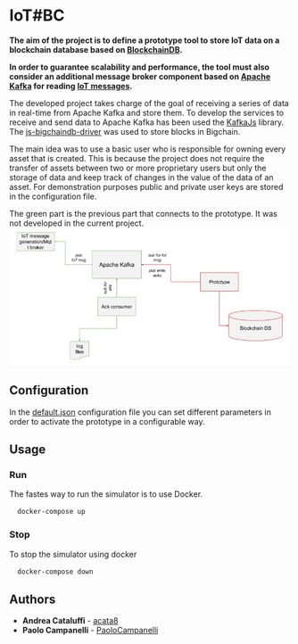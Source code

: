 # IoT#BC

**The aim of the project is to define a prototype tool to store IoT data on a blockchain database based on  [BlockchainDB](https://www.bigchaindb.com/).** 

**In order to guarantee scalability and performance, the tool must also consider an additional message broker component based on [Apache Kafka](https://kafka.apache.org/) for reading  [IoT messages](https://github.com/massimocallisto/iot-simulator).**

The developed project takes charge of the goal of receiving a series of data in real-time from Apache Kafka and store them.
To develop the services to receive and send data to Apache Kafka has been used the [KafkaJs](https://github.com/tulios/kafkajs) library.
The [js-bigchaindb-driver](https://github.com/bigchaindb/js-bigchaindb-driver) was used to store blocks in Bigchain.

The main idea was to use a basic user who is responsible for owning every asset that is created.
This is because the project does not require the transfer of assets between two or more proprietary users but only the storage of data and keep track of changes in the value of the data of an asset.
For demonstration purposes public and private user keys are stored in the configuration file.

The green part is the previous part that connects to the prototype. It was not developed in the current project.
![Project schema](https://github.com/acata8/IOT-BC-TBDM/blob/main/utils/img/ProfSchema.jpg)
## Configuration

In the [default.json](https://github.com/acata8/IOT-BC-TBDM/blob/main/config/default.json)  configuration file you can set different parameters in order to activate the prototype in a configurable way.

## Usage
### Run
The fastes way to run the simulator is to use Docker.
  ```bash
    docker-compose up 
  ```
### Stop
To stop the simulator using docker
  ```bash
    docker-compose down
  ```
  
## Authors

* **Andrea Cataluffi** - [acata8](https://github.com/acata8)
* **Paolo Campanelli** - [PaoloCampanelli](https://github.com/PaoloCampanelli)
